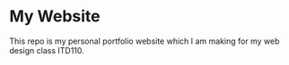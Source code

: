 # My Website

This repo is my personal portfolio website which I am making for my web design class ITD110.
